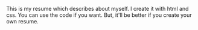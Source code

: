 This is my resume which describes about myself.
I create it with html and css.
You can use the code if you want.
But, it'll be better if you create your own resume.
